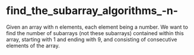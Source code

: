 # find_the_subarray_algorithms_-n-
Given an array with n elements, each element being a number. We want to find the number of subarrays (not these subarrays) contained within this array, starting with 1 and ending with 9, and consisting of consecutive elements of the array.
